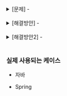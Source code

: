 
<details>
<summary> [문제] -   </summary>
<div markdown="1">

```java
```
</div>
</details>
<br>


<details>
<summary> [해결방안] -   </summary>
<div markdown="1">

** **
```java
```
** **
```java
```
</div>
</details>
<br>


<details>
<summary> [해결방안2] -   </summary>
<div markdown="1">

** **
```java
```
** **
```java
```
</div>
</details>
<br>



### 실제 사용되는 케이스 
- 자바 

- Spring 
